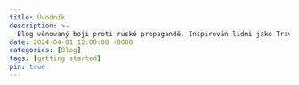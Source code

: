 ```yaml
---
title: Úvodník
description: >-
  Blog věnovaný boji proti ruské propagandě. Inspirován lidmi jako Travis Brown, [Eliot Higgins](https://twitter.com/EliotHiggins) nebo [Shayan Sardarizadeh](https://twitter.com/Shayan86). Mimo to překládám zajímavé články a [monitoruji](monitoring) česká a slovenská média. 
date: 2024-04-01 12:00:00 +0000
categories: [Blog]
tags: [getting started]
pin: true
---
```

